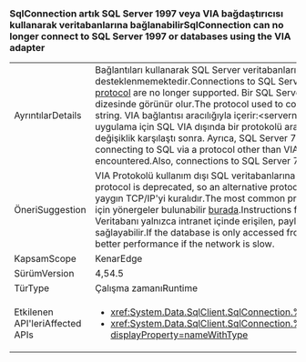 ### <a name="sqlconnection-can-no-longer-connect-to-sql-server-1997-or-databases-using-the-via-adapter"></a><span data-ttu-id="81bc2-101">SqlConnection artık SQL Server 1997 veya VIA bağdaştırıcısı kullanarak veritabanlarına bağlanabilir</span><span class="sxs-lookup"><span data-stu-id="81bc2-101">SqlConnection can no longer connect to SQL Server 1997 or databases using the VIA adapter</span></span>

|   |   |
|---|---|
|<span data-ttu-id="81bc2-102">Ayrıntılar</span><span class="sxs-lookup"><span data-stu-id="81bc2-102">Details</span></span>|<span data-ttu-id="81bc2-103">Bağlantıları kullanarak SQL Server veritabanlarına [sanal arabirimi bağdaştırıcı (VIA) Protokolü](https://technet.microsoft.com/library/ms191229%28v=sql.105%29.aspx) artık desteklenmemektedir.</span><span class="sxs-lookup"><span data-stu-id="81bc2-103">Connections to SQL Server databases using the [Virtual Interface Adapter (VIA) protocol](https://technet.microsoft.com/library/ms191229%28v=sql.105%29.aspx) are no longer supported.</span></span> <span data-ttu-id="81bc2-104">Bir SQL Server veritabanına bağlanmak için kullanılan protokol bağlantı dizesinde görünür olur.</span><span class="sxs-lookup"><span data-stu-id="81bc2-104">The protocol used to connect to a SQL Server database is visible in the connection string.</span></span> <span data-ttu-id="81bc2-105">VIA bağlantısı aracılığıyla içerir:&lt;servername&gt;.</span><span class="sxs-lookup"><span data-stu-id="81bc2-105">A VIA connection will contain via:&lt;servername&gt;.</span></span> <span data-ttu-id="81bc2-106">Bu uygulama için SQL VIA dışında bir protokolü aracılığıyla bağlanıyor varsa (tcp: veya np: örneğin), en son değişiklik karşılaştı sonra. Ayrıca, SQL Server 7 (1997) bağlantıları artık desteklenmemektedir.</span><span class="sxs-lookup"><span data-stu-id="81bc2-106">If this app is connecting to SQL via a protocol other than VIA (tcp: or np: for example), then no breaking change will be encountered.Also, connections to SQL Server 7 (1997) are no longer supported.</span></span>|
|<span data-ttu-id="81bc2-107">Öneri</span><span class="sxs-lookup"><span data-stu-id="81bc2-107">Suggestion</span></span>|<span data-ttu-id="81bc2-108">VIA Protokolü kullanım dışı SQL veritabanlarına bağlanmak için bir alternatif Protokolü kullanılmalıdır.</span><span class="sxs-lookup"><span data-stu-id="81bc2-108">The VIA protocol is deprecated, so an alternative protocol should be used to connect to SQL databases.</span></span> <span data-ttu-id="81bc2-109">Kullanılan en yaygın TCP/IP'yi kuralıdır.</span><span class="sxs-lookup"><span data-stu-id="81bc2-109">The most common protocol used is TCP/IP.</span></span> <span data-ttu-id="81bc2-110">TCP/IP protokolünün etkinleştirilmesi için yönergeler bulunabilir [burada](https://msdn.microsoft.com/library/bb909712.aspx).</span><span class="sxs-lookup"><span data-stu-id="81bc2-110">Instructions for enabling the TCP/IP protocol can be found [here](https://msdn.microsoft.com/library/bb909712.aspx).</span></span> <span data-ttu-id="81bc2-111">Veritabanı yalnızca intranet içinde erişilen, paylaşılan kanallar protokolü ağ yavaşsa daha iyi performans sağlayabilir.</span><span class="sxs-lookup"><span data-stu-id="81bc2-111">If the database is only accessed from within an intranet, the shared pipes protocol may provide better performance if the network is slow.</span></span>|
|<span data-ttu-id="81bc2-112">Kapsam</span><span class="sxs-lookup"><span data-stu-id="81bc2-112">Scope</span></span>|<span data-ttu-id="81bc2-113">Kenar</span><span class="sxs-lookup"><span data-stu-id="81bc2-113">Edge</span></span>|
|<span data-ttu-id="81bc2-114">Sürüm</span><span class="sxs-lookup"><span data-stu-id="81bc2-114">Version</span></span>|<span data-ttu-id="81bc2-115">4,5</span><span class="sxs-lookup"><span data-stu-id="81bc2-115">4.5</span></span>|
|<span data-ttu-id="81bc2-116">Tür</span><span class="sxs-lookup"><span data-stu-id="81bc2-116">Type</span></span>|<span data-ttu-id="81bc2-117">Çalışma zamanı</span><span class="sxs-lookup"><span data-stu-id="81bc2-117">Runtime</span></span>|
|<span data-ttu-id="81bc2-118">Etkilenen API'leri</span><span class="sxs-lookup"><span data-stu-id="81bc2-118">Affected APIs</span></span>|<ul><li><xref:System.Data.SqlClient.SqlConnection.%23ctor(System.String)?displayProperty=nameWithType></li><li><xref:System.Data.SqlClient.SqlConnection.%23ctor(System.String,System.Data.SqlClient.SqlCredential)?displayProperty=nameWithType></li></ul>|

